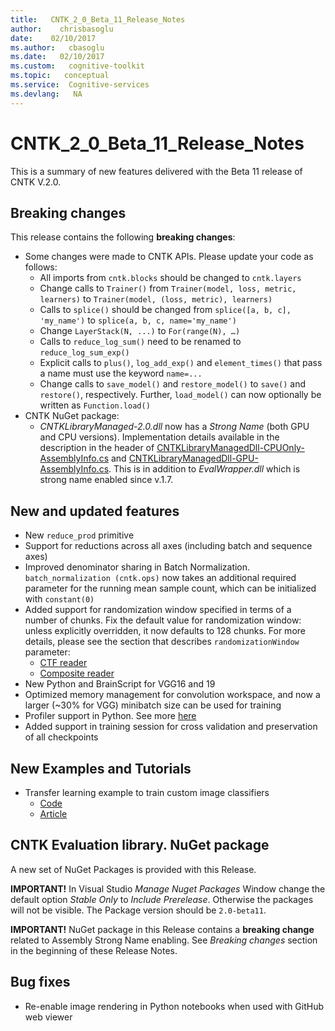 ```yaml
---
title:   CNTK_2_0_Beta_11_Release_Notes
author:    chrisbasoglu
date:    02/10/2017
ms.author:   cbasoglu
ms.date:   02/10/2017
ms.custom:   cognitive-toolkit
ms.topic:   conceptual
ms.service:  Cognitive-services
ms.devlang:   NA
---
```


# CNTK_2_0_Beta_11_Release_Notes

This is a summary of new features delivered with the Beta 11 release of CNTK V.2.0.

## Breaking changes

This release contains the following **breaking changes**:

* Some changes were made to CNTK APIs. Please update your code as follows:
  * All imports from `cntk.blocks` should be changed to `cntk.layers`
  * Change calls to `Trainer()` from `Trainer(model, loss, metric, learners)` to `Trainer(model, (loss, metric), learners)`
  * Calls to `splice()` should be changed from `splice([a, b, c], 'my_name')` to `splice(a, b, c, name='my_name')`
  * Change `LayerStack(N, ...)` to `For(range(N), …)`
  * Calls to `reduce_log_sum()` need to be renamed to `reduce_log_sum_exp()`
  * Explicit calls to `plus()`, `log_add_exp()` and `element_times()` that pass a name must use the keyword `name=...`
  * Change calls to `save_model()` and `restore_model()` to `save()` and `restore()`, respectively. Further, `load_model()` can now optionally be written as `Function.load()`
* CNTK NuGet package:
  * *CNTKLibraryManaged-2.0.dll* now has a *Strong Name* (both GPU and CPU versions). Implementation details available in the description in the header of  [CNTKLibraryManagedDll-CPUOnly-AssemblyInfo.cs](https://github.com/Microsoft/CNTK/blob/master/bindings/csharp/CNTKLibraryManagedDll/CNTKLibraryManagedDll-CPUOnly-AssemblyInfo.cs) and [CNTKLibraryManagedDll-GPU-AssemblyInfo.cs](https://github.com/Microsoft/CNTK/blob/master/bindings/csharp/CNTKLibraryManagedDll/CNTKLibraryManagedDll-GPU-AssemblyInfo.cs). This is in addition to *EvalWrapper.dll* which is strong name enabled since v.1.7.

## New and updated features

* New `reduce_prod` primitive
* Support for reductions across all axes (including batch and sequence axes)
* Improved denominator sharing in Batch Normalization. `batch_normalization (cntk.ops)` now takes an additional required parameter for the running mean sample count, which can be initialized with `constant(0)`
* Added support for randomization window specified in terms of a number of chunks. Fix the default value for randomization window: unless explicitly overridden, it now defaults to 128 chunks. For more details, please see the section that describes `randomizationWindow` parameter:
  * [CTF reader](../BrainScript-CNTKTextFormat-Reader.md#reader-section)
  * [Composite reader](../BrainScript-and-Python---Understanding-and-Extending-Readers.md#general-reader-configuration)
* New Python and BrainScript for VGG16 and 19
* Optimized memory management for convolution workspace, and now a larger (~30% for VGG) minibatch size can be used for training  
* Profiler support in Python. See more [here](../BrainScript-and-Python-Performance-Profiler.md#for-python)
* Added support in training session for cross validation and preservation of all checkpoints

## New Examples and Tutorials

* Transfer learning example to train custom image classifiers
  * [Code](https://github.com/Microsoft/CNTK/tree/v2.0.beta11.0/Examples/Image/TransferLearning) 
  * [Article](../Build-your-own-image-classifier-using-Transfer-Learning.md)

## CNTK Evaluation library. NuGet package

A new set of NuGet Packages is provided with this Release. 

**IMPORTANT!** In Visual Studio *Manage Nuget Packages* Window change the default option *Stable Only* to *Include Prerelease*. Otherwise the packages will not be visible. The Package version should be ```2.0-beta11```.

**IMPORTANT!** NuGet package in this Release contains a **breaking change** related to Assembly Strong Name enabling. See *Breaking changes* section in the beginning of these Release Notes. 

## Bug fixes

* Re-enable image rendering in Python notebooks when used with GitHub web viewer
